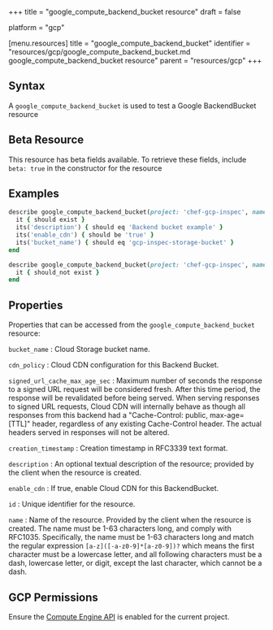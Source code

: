 +++
title = "google_compute_backend_bucket resource"
draft = false

platform = "gcp"

[menu.resources]
    title = "google_compute_backend_bucket"
    identifier = "resources/gcp/google_compute_backend_bucket.md google_compute_backend_bucket resource"
    parent = "resources/gcp"
+++

## Syntax

A `google_compute_backend_bucket` is used to test a Google BackendBucket resource

## Beta Resource

This resource has beta fields available. To retrieve these fields, include `beta: true` in the constructor for the resource

## Examples

```ruby
describe google_compute_backend_bucket(project: 'chef-gcp-inspec', name: 'inspec-gcp-backend-bucket') do
  it { should exist }
  its('description') { should eq 'Backend bucket example' }
  its('enable_cdn') { should be 'true' }
  its('bucket_name') { should eq 'gcp-inspec-storage-bucket' }
end

describe google_compute_backend_bucket(project: 'chef-gcp-inspec', name: 'nonexistent') do
  it { should_not exist }
end
```

## Properties

Properties that can be accessed from the `google_compute_backend_bucket` resource:

`bucket_name`
: Cloud Storage bucket name.

`cdn_policy`
: Cloud CDN configuration for this Backend Bucket.

  `signed_url_cache_max_age_sec`
  : Maximum number of seconds the response to a signed URL request will be considered fresh. After this time period, the response will be revalidated before being served. When serving responses to signed URL requests, Cloud CDN will internally behave as though all responses from this backend had a "Cache-Control: public, max-age=[TTL]" header, regardless of any existing Cache-Control header. The actual headers served in responses will not be altered.

`creation_timestamp`
: Creation timestamp in RFC3339 text format.

`description`
: An optional textual description of the resource; provided by the client when the resource is created.

`enable_cdn`
: If true, enable Cloud CDN for this BackendBucket.

`id`
: Unique identifier for the resource.

`name`
: Name of the resource. Provided by the client when the resource is created. The name must be 1-63 characters long, and comply with RFC1035. Specifically, the name must be 1-63 characters long and match the regular expression `[a-z]([-a-z0-9]*[a-z0-9])?` which means the first character must be a lowercase letter, and all following characters must be a dash, lowercase letter, or digit, except the last character, which cannot be a dash.

## GCP Permissions

Ensure the [Compute Engine API](https://console.cloud.google.com/apis/library/compute.googleapis.com/) is enabled for the current project.
